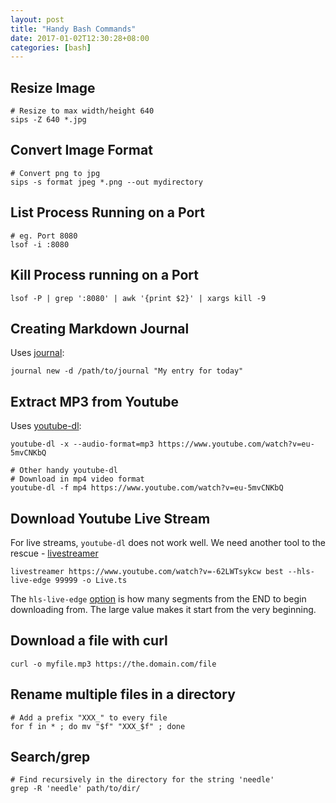 ```yaml
---
layout: post
title: "Handy Bash Commands"
date: 2017-01-02T12:30:28+08:00
categories: [bash]
---
```


## Resize Image

    # Resize to max width/height 640
    sips -Z 640 *.jpg

## Convert Image Format

    # Convert png to jpg
    sips -s format jpeg *.png --out mydirectory

## List Process Running on a Port

    # eg. Port 8080
    lsof -i :8080

## Kill Process running on a Port

    lsof -P | grep ':8080' | awk '{print $2}' | xargs kill -9

## Creating Markdown Journal

Uses [journal](https://github.com/samwize/journal/):

    journal new -d /path/to/journal "My entry for today"

## Extract MP3 from Youtube

Uses [youtube-dl](https://rg3.github.io/youtube-dl/):

    youtube-dl -x --audio-format=mp3 https://www.youtube.com/watch?v=eu-5mvCNKbQ

    # Other handy youtube-dl
    # Download in mp4 video format
    youtube-dl -f mp4 https://www.youtube.com/watch?v=eu-5mvCNKbQ

## Download Youtube Live Stream

For live streams, `youtube-dl` does not work well. We need another tool to the rescue - [livestreamer](https://github.com/chrippa/livestreamer/)

    livestreamer https://www.youtube.com/watch?v=-62LWTsykcw best --hls-live-edge 99999 -o Live.ts

The `hls-live-edge` [option](http://docs.livestreamer.io/cli.html#cmdoption--hls-live-edge) is how many segments from the END to begin downloading from. The large value makes it start from the very beginning.

## Download a file with curl

    curl -o myfile.mp3 https://the.domain.com/file

## Rename multiple files in a directory

    # Add a prefix "XXX_" to every file
    for f in * ; do mv "$f" "XXX_$f" ; done

## Search/grep

    # Find recursively in the directory for the string 'needle'
    grep -R 'needle' path/to/dir/
